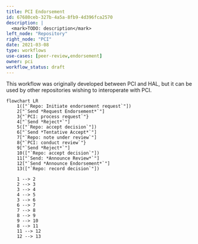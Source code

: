 ```yaml
---
title: PCI Endorsement
id: 67680ceb-327b-4a5a-8fb9-4d396fca2570
description: |
  <mark>TODO: description</mark>
left_node: "Repository"
right_node: "PCI"
date: 2021-03-08
type: workflows
use-cases: [peer-review,endorsement]
owner: pci
workflow_status: draft
---
```


This workflow was originally developed between PCI and HAL, but it can be used by other repositories wishing to interoperate with PCI.

```mermaid
flowchart LR
    1(["`Repo: Initiate endorsement request`"])
    2["`Send *Request Endorsement*`"]
    3{"`PCI: process request`"}
    4["`Send *Reject*`"]
    5(["`Repo: accept decision`"])
    6["`Send *Tentative Accept*`"]
    7["`Repo: note under review`"]
    8{"`PCI: conduct review`"}
    9["`Send *Reject*`"]
    10(["`Repo: accept decision`"])
    11["`Send: *Announce Review*`"]
    12["`Send *Announce Endorsement*`"]
    13(["`Repo: record decision`"])
    
    1 --> 2
    2 --> 3
    3 --> 4
    4 --> 5
    3 --> 6
    6 --> 7
    7 --> 8
    8 --> 9
    9 --> 10
    8 --> 11
    11 --> 12
    12 --> 13
```

